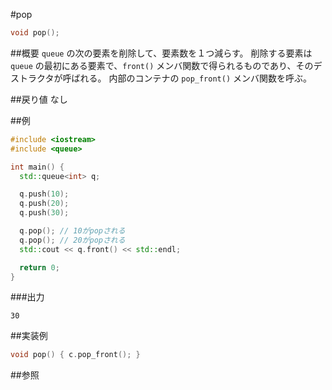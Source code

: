 #pop
```cpp
void pop();
```

##概要
`queue` の次の要素を削除して、要素数を１つ減らす。 
削除する要素は `queue` の最初にある要素で、`front()` メンバ関数で得られるものであり、そのデストラクタが呼ばれる。 
内部のコンテナの `pop_front()` メンバ関数を呼ぶ。


##戻り値
なし


##例
```cpp
#include <iostream>
#include <queue>

int main() {
  std::queue<int> q;

  q.push(10);
  q.push(20);
  q.push(30);

  q.pop(); // 10がpopされる
  q.pop(); // 20がpopされる
  std::cout << q.front() << std::endl;

  return 0;
}
```

###出力
```
30
```

##実装例
```cpp
void pop() { c.pop_front(); }
```

##参照

